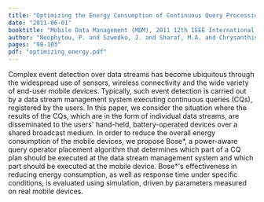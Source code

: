 ```yaml
---
title: "Optimizing the Energy Consumption of Continuous Query Processing with Mobile Clients"
date: "2011-06-01"
booktitle: "Mobile Data Management (MDM), 2011 12th IEEE International Conference on"
author: "Neophytou, P. and Szwedko, J. and Sharaf, M.A. and Chrysanthis, P.K. and Labrinidis, A."
pages: "98-103"
pdf: "optimizing_energy.pdf"
---
```


Complex event detection over data streams has become ubiquitous through the
widespread use of sensors, wireless connectivity and the wide variety of
end-user mobile devices. Typically, such event detection is carried out by
a data stream management system executing continuous queries (CQs), registered
by the users. In this paper, we consider the situation where the results of the
CQs, which are in the form of individual data streams, are disseminated to the
users' hand-held, battery-operated devices over a shared broadcast medium. In
order to reduce the overall energy consumption of the mobile devices, we
propose Bose\*, a power-aware query operator placement algorithm that determines
which part of a CQ plan should be executed at the data stream management system
and which part should be executed at the mobile device. Bose*'s effectiveness
in reducing energy consumption, as well as response time under specific
conditions, is evaluated using simulation, driven by parameters measured on
real mobile devices.
